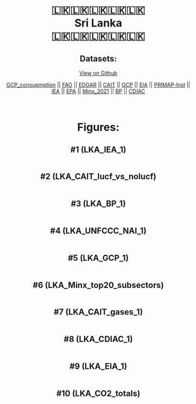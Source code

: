 
<center>
<h1 align="center">
🇱🇰🇱🇰🇱🇰🇱🇰🇱🇰
<br>
Sri Lanka
<br>
🇱🇰🇱🇰🇱🇰🇱🇰🇱🇰
</h1>
<h2>Datasets:</h2>
<p><a href="https://github.com/dquintani/GreenhouseData/tree/master/country_data/LKA_Sri Lanka/data">View on Github</a>
<br></p><p><a href="data/LKA_GCP_consupmption.csv">GCP_consupmption</a> || <a href="data/LKA_FAO.csv">FAO</a> || <a href="data/LKA_EDGAR.csv">EDGAR</a> || <a href="data/LKA_CAIT.csv">CAIT</a> || <a href="data/LKA_GCP.csv">GCP</a> || <a href="data/LKA_EIA.csv">EIA</a> || <a href="data/LKA_PRIMAP-hist.csv">PRIMAP-hist</a> || <a href="data/LKA_IEA.csv">IEA</a> || <a href="data/LKA_EPA.csv">EPA</a> || <a href="data/LKA_Minx_2021.csv">Minx_2021</a> || <a href="data/LKA_BP.csv">BP</a> || <a href="data/LKA_CDIAC.csv">CDIAC</a></p><p><br></p>
<h1>Figures:</h1><h2>#1 (LKA_IEA_1)</h2>
<p><img alt="" src="figures/LKA_IEA_1.png" /></p><h2>#2 (LKA_CAIT_lucf_vs_nolucf)</h2>
<p><img alt="" src="figures/LKA_CAIT_lucf_vs_nolucf.png" /></p><h2>#3 (LKA_BP_1)</h2>
<p><img alt="" src="figures/LKA_BP_1.png" /></p><h2>#4 (LKA_UNFCCC_NAI_1)</h2>
<p><img alt="" src="figures/LKA_UNFCCC_NAI_1.png" /></p><h2>#5 (LKA_GCP_1)</h2>
<p><img alt="" src="figures/LKA_GCP_1.png" /></p><h2>#6 (LKA_Minx_top20_subsectors)</h2>
<p><img alt="" src="figures/LKA_Minx_top20_subsectors.png" /></p><h2>#7 (LKA_CAIT_gases_1)</h2>
<p><img alt="" src="figures/LKA_CAIT_gases_1.png" /></p><h2>#8 (LKA_CDIAC_1)</h2>
<p><img alt="" src="figures/LKA_CDIAC_1.png" /></p><h2>#9 (LKA_EIA_1)</h2>
<p><img alt="" src="figures/LKA_EIA_1.png" /></p><h2>#10 (LKA_CO2_totals)</h2>
<p><img alt="" src="figures/LKA_CO2_totals.png" /></p>